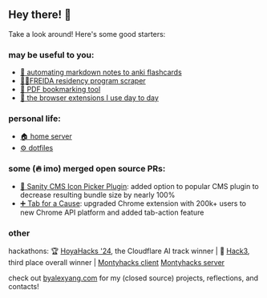 <!--<div>
  <img height="165" align="left" src="https://github-readme-stats.vercel.app/api?username=blueputty01&count_private=true&include_all_commits=true&show_icons=true" />
  <img src="https://github-readme-stats.vercel.app/api/top-langs/?username=blueputty01&layout=compact" />
</div>-->

## Hey there! 👋

Take a look around! Here's some good starters:

### may be useful to you:

- [📄 automating markdown notes to anki flashcards](https://github.com/blueputty01/md-to-anki)
- [👩‍⚕️FREIDA residency program scraper](https://github.com/blueputty01/ama-scraping)
- [📑 PDF bookmarking tool](https://github.com/blueputty01/pdf-bookmarking)
- [📇 the browser extensions I use day to day](https://github.com/blueputty01/browser-utility-extensions)

### personal life:

- [🏠 home server](https://github.com/blueputty01/home-server)
- [⚙️ dotfiles](https://github.com/blueputty01/dotfiles)

### some (🔥 imo) merged open source PRs:

- [🎨 Sanity CMS Icon Picker Plugin](https://github.com/christopherafbjur/sanity-plugin-icon-picker/pull/47): added option to popular CMS plugin to decrease resulting bundle size by nearly 100%
- [➕ Tab for a Cause](https://github.com/gladly-team/tab-extensions/issues/17): upgraded Chrome extension with 200k+ users to new Chrome API platform and added tab-action feature

### other

hackathons:
🏆 [HoyaHacks '24](https://github.com/blueputty01/hoyahacks24), the Cloudflare AI track winner | 🥉 [Hack3](https://github.com/blueputty01/hack3), third place overall winner | [Montyhacks client](https://github.com/blueputty01/ai-farming-client) [Montyhacks server](https://github.com/blueputty01/ai-farming-server)

check out [byalexyang.com](https://byalexyang.com) for my (closed source) projects, reflections, and contacts!
